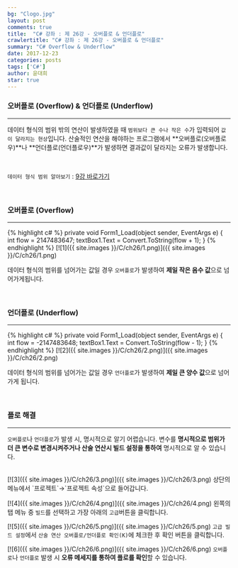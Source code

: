 ```yaml
---
bg: "Clogo.jpg"
layout: post
comments: true
title:  "C# 강좌 : 제 26강 - 오버플로 & 언더플로"
crawlertitle: "C# 강좌 : 제 26강 - 오버플로 & 언더플로"
summary: "C# Overflow & Underflow"
date: 2017-12-23
categories: posts
tags: ['C#']
author: 윤대희
star: true
---
```


### 오버플로 (Overflow) & 언더플로 (Underflow) ###
----------
데이터 형식의 범위 밖의 연산이 발생하였을 때 `범위보다 큰 수나 작은 수`가 입력되어 `값이 달라지는 현상`입니다. 산술적인 연산을 해야하는 프로그램에서 **오버플로(오버플로우)**나 **언더플로(언더플로우)**가 발생하면 결과값이 달라지는 오류가 발생합니다.

<br>

`데이터 형식 범위 알아보기` : [9강 바로가기][9강]

<br>

### 오버플로 (Overflow) ###
---------
{% highlight c# %}
private void Form1_Load(object sender, EventArgs e)
{
    int flow = 2147483647;
    textBox1.Text = Convert.ToString(flow + 1);
}
{% endhighlight %}
[![1]({{ site.images }}/C/ch26/1.png)]({{ site.images }}/C/ch26/1.png)

데이터 형식의 범위를 넘어가는 값일 경우 `오버플로`가 발생하여 **제일 작은 음수 값**으로 넘어가게됩니다.

<br>

### 언더플로 (Underflow) ###
---------
{% highlight c# %}
private void Form1_Load(object sender, EventArgs e)
{
    int flow = -2147483648;
    textBox1.Text = Convert.ToString(flow - 1);
}
{% endhighlight %}
[![2]({{ site.images }}/C/ch26/2.png)]({{ site.images }}/C/ch26/2.png)

데이터 형식의 범위를 넘어가는 값일 경우 `언더플로`가 발생하여 **제일 큰 양수 값**으로 넘어가게 됩니다.

<br>

### 플로 해결 ###
--------
`오버플로`나 `언더플로`가 발생 시, 명시적으로 알기 어렵습니다. 변수를 **명시적으로 범위가 더 큰 변수로 변경시켜주거나 산술 연산시 빌드 설정을 통하여** 명시적으로 알 수 있습니다.

<br>
[![3]({{ site.images }}/C/ch26/3.png)]({{ site.images }}/C/ch26/3.png)
상단의 메뉴에서 `프로젝트`→`프로젝트 속성`으로 들어갑니다.

[![4]({{ site.images }}/C/ch26/4.png)]({{ site.images }}/C/ch26/4.png)
왼쪽의 탭 메뉴 중 `빌드`를 선택하고 가장 아래의 `고급`버튼을 클릭합니다.

[![5]({{ site.images }}/C/ch26/5.png)]({{ site.images }}/C/ch26/5.png)
`고급 빌드 설정`에서 `산술 연산 오버플로/언더플로 확인(K)`에 체크한 후 확인 버튼을 클릭합니다.

[![6]({{ site.images }}/C/ch26/6.png)]({{ site.images }}/C/ch26/6.png)
`오버플로`나 `언더플로` 발생 시 **오류 메세지를 통하여 플로를 확인**할 수 있습니다.

[9강]: https://076923.github.io/posts/C-9/
